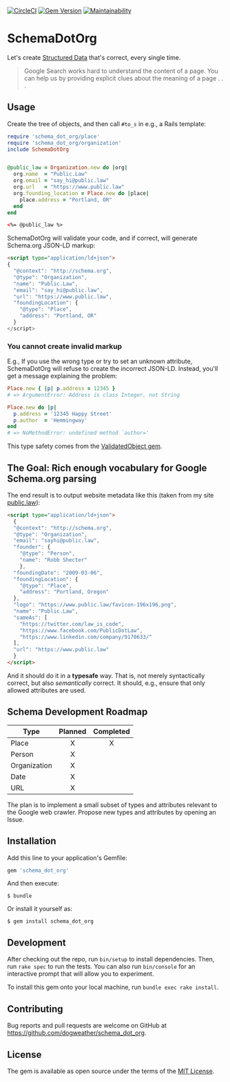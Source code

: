 [![CircleCI](https://circleci.com/gh/dogweather/schema-dot-org.svg?style=svg)](https://circleci.com/gh/dogweather/schema-dot-org) [![Gem Version](https://badge.fury.io/rb/schema_dot_org.svg)](https://badge.fury.io/rb/schema_dot_org) [![Maintainability](https://api.codeclimate.com/v1/badges/e0c60b4cbc998563a484/maintainability)](https://codeclimate.com/github/dogweather/schema-dot-org/maintainability)

# SchemaDotOrg

Let's create [Structured Data](https://developers.google.com/search/docs/guides/intro-structured-data) that's correct,
every single time.

> Google Search works hard to understand the content of a page. You can help us by providing explicit clues about the meaning of a page . . .

## Usage

Create the tree of objects, and then call `#to_s` in e.g., a Rails template:

```ruby
require 'schema_dot_org/place'
require 'schema_dot_org/organization'
include SchemaDotOrg


@public_law = Organization.new do |org|
  org.name  = "Public.Law"
  org.email = "say_hi@public.law"
  org.url   = "https://www.public.law"
  org.founding_location = Place.new do |place|
    place.address = "Portland, OR"
  end
end
```

```html
<%= @public_law %>
```

SchemaDotOrg will validate your code, and if correct, will generate Schema.org JSON-LD markup:

```html
<script type="application/ld+json">
{
  "@context": "http://schema.org",
  "@type": "Organization",
  "name": "Public.Law",
  "email": "say_hi@public.law",
  "url": "https://www.public.law",
  "foundingLocation": {
    "@type": "Place",
    "address": "Portland, OR"
  }
</script>
```

### You cannot create invalid markup 

E.g., If you use the wrong type or try to set an unknown attribute, SchemaDotOrg will
refuse to create the incorrect JSON-LD. Instead, you'll get a message explaining
the problem:

```ruby
Place.new { |p| p.address = 12345 }
# => ArgumentError: Address is class Integer, not String

Place.new do |p|
  p.address = '12345 Happy Street'
  p.author  = 'Hemmingway'
end
# => NoMethodError: undefined method `author='
```

This type safety comes from the [ValidatedObject gem](https://github.com/dogweather/validated_object).

## The Goal: Rich enough vocabulary for Google Schema.org parsing

The end result is to output website metadata like this (taken from my site [public.law](https://www.public.law)):

```html
<script type="application/ld+json">
  {
  "@context": "http://schema.org",
  "@type": "Organization",
  "email": "sayhi@public.law",
  "founder": {
    "@type": "Person",
    "name": "Robb Shecter"
    },
  "foundingDate": "2009-03-06",
  "foundingLocation": {
    "@type": "Place",
    "address": "Portland, Oregon"
  },
  "logo": "https://www.public.law/favicon-196x196.png",
  "name": "Public.Law",
  "sameAs": [
    "https://twitter.com/law_is_code",
    "https://www.facebook.com/PublicDotLaw",
    "https://www.linkedin.com/company/9170633/"
  ],
  "url": "https://www.public.law"
  }
</script>
```

And it should do it in a **typesafe** way. That is, not merely syntactically correct,
but also _semantically_ correct. It should, e.g.,  ensure that only allowed
attributes are used.

## Schema Development Roadmap

| Type | Planned | Completed |
| ---- |:-------:|:---------:|
| Place | X | X |
| Person | X |
| Organization | X |
| Date | X |
| URL | X |

The plan is to implement a small subset of types and attributes relevant to the Google web crawler.
Propose new types and attributes by opening an Issue.

## Installation

Add this line to your application's Gemfile:

```ruby
gem 'schema_dot_org'
```

And then execute:

    $ bundle

Or install it yourself as:

    $ gem install schema_dot_org

## Development

After checking out the repo, run `bin/setup` to install dependencies. Then, run `rake spec` to run the tests. You can also run `bin/console` for an interactive prompt that will allow you to experiment.

To install this gem onto your local machine, run `bundle exec rake install`.

## Contributing

Bug reports and pull requests are welcome on GitHub at https://github.com/dogweather/schema_dot_org.

## License

The gem is available as open source under the terms of the [MIT License](https://opensource.org/licenses/MIT).
